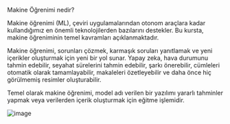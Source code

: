 Makine Öğrenimi nedir?

Makine öğrenimi (ML), çeviri uygulamalarından otonom araçlara kadar kullandığımız en önemli teknolojilerden bazılarını destekler. Bu kursta, makine öğreniminin temel kavramları açıklanmaktadır.

Makine öğrenimi, sorunları çözmek, karmaşık soruları yanıtlamak ve yeni içerikler oluşturmak için yeni bir yol sunar. Yapay zeka, hava durumunu tahmin edebilir, seyahat sürelerini tahmin edebilir, şarkı önerebilir, cümleleri otomatik olarak tamamlayabilir, makaleleri özetleyebilir ve daha önce hiç görülmemiş resimler oluşturabilir.

Temel olarak makine öğrenimi, model adı verilen bir yazılımı yararlı tahminler yapmak veya verilerden içerik oluşturmak için eğitme işlemidir.

![image](https://github.com/user-attachments/assets/1ad064c5-8f53-40c0-b31b-709f5527c6cc)
